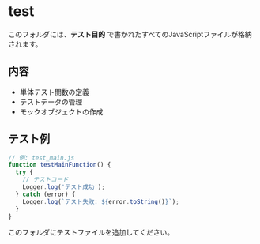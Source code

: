 # test

このフォルダには、**テスト目的** で書かれたすべてのJavaScriptファイルが格納されます。

## 内容
- 単体テスト関数の定義
- テストデータの管理
- モックオブジェクトの作成

## テスト例
```javascript
// 例: test_main.js
function testMainFunction() {
  try {
    // テストコード
    Logger.log('テスト成功');
  } catch (error) {
    Logger.log(`テスト失敗: ${error.toString()}`);
  }
}
```

このフォルダにテストファイルを追加してください。